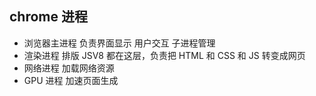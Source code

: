 ## chrome 进程

- 浏览器主进程 负责界面显示 用户交互 子进程管理
- 渲染进程 排版 JSV8 都在这层，负责把 HTML 和 CSS 和 JS 转变成网页
- 网络进程 加载网络资源
- GPU 进程 加速页面生成
